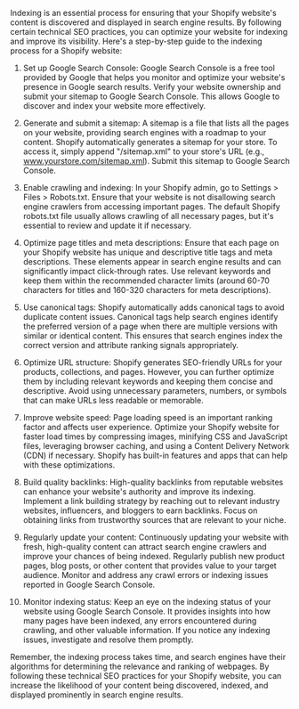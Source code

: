 Indexing is an essential process for ensuring that your Shopify website's content is discovered and displayed in search engine results. By following certain technical SEO practices, you can optimize your website for indexing and improve its visibility. Here's a step-by-step guide to the indexing process for a Shopify website:

1. Set up Google Search Console: Google Search Console is a free tool provided by Google that helps you monitor and optimize your website's presence in Google search results. Verify your website ownership and submit your sitemap to Google Search Console. This allows Google to discover and index your website more effectively.

2. Generate and submit a sitemap: A sitemap is a file that lists all the pages on your website, providing search engines with a roadmap to your content. Shopify automatically generates a sitemap for your store. To access it, simply append "/sitemap.xml" to your store's URL (e.g., www.yourstore.com/sitemap.xml). Submit this sitemap to Google Search Console.

3. Enable crawling and indexing: In your Shopify admin, go to Settings > Files > Robots.txt. Ensure that your website is not disallowing search engine crawlers from accessing important pages. The default Shopify robots.txt file usually allows crawling of all necessary pages, but it's essential to review and update it if necessary.

4. Optimize page titles and meta descriptions: Ensure that each page on your Shopify website has unique and descriptive title tags and meta descriptions. These elements appear in search engine results and can significantly impact click-through rates. Use relevant keywords and keep them within the recommended character limits (around 60-70 characters for titles and 160-320 characters for meta descriptions).

5. Use canonical tags: Shopify automatically adds canonical tags to avoid duplicate content issues. Canonical tags help search engines identify the preferred version of a page when there are multiple versions with similar or identical content. This ensures that search engines index the correct version and attribute ranking signals appropriately.

6. Optimize URL structure: Shopify generates SEO-friendly URLs for your products, collections, and pages. However, you can further optimize them by including relevant keywords and keeping them concise and descriptive. Avoid using unnecessary parameters, numbers, or symbols that can make URLs less readable or memorable.

7. Improve website speed: Page loading speed is an important ranking factor and affects user experience. Optimize your Shopify website for faster load times by compressing images, minifying CSS and JavaScript files, leveraging browser caching, and using a Content Delivery Network (CDN) if necessary. Shopify has built-in features and apps that can help with these optimizations.

8. Build quality backlinks: High-quality backlinks from reputable websites can enhance your website's authority and improve its indexing. Implement a link building strategy by reaching out to relevant industry websites, influencers, and bloggers to earn backlinks. Focus on obtaining links from trustworthy sources that are relevant to your niche.

9. Regularly update your content: Continuously updating your website with fresh, high-quality content can attract search engine crawlers and improve your chances of being indexed. Regularly publish new product pages, blog posts, or other content that provides value to your target audience. Monitor and address any crawl errors or indexing issues reported in Google Search Console.

10. Monitor indexing status: Keep an eye on the indexing status of your website using Google Search Console. It provides insights into how many pages have been indexed, any errors encountered during crawling, and other valuable information. If you notice any indexing issues, investigate and resolve them promptly.

Remember, the indexing process takes time, and search engines have their algorithms for determining the relevance and ranking of webpages. By following these technical SEO practices for your Shopify website, you can increase the likelihood of your content being discovered, indexed, and displayed prominently in search engine results.
